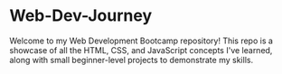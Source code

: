 # Web-Dev-Journey
Welcome to my Web Development Bootcamp repository! This repo is a showcase of all the HTML, CSS, and JavaScript concepts I've learned, along with small beginner-level projects to demonstrate my skills.

